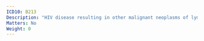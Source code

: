 ```yaml
---
ICD10: B213
Description: "HIV disease resulting in other malignant neoplasms of lymphoid, haematopoietic and related tissue"
Matters: No
Weight: 0
---
```


